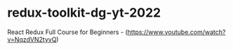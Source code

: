 # redux-toolkit-dg-yt-2022
 React Redux Full Course for Beginners - (https://www.youtube.com/watch?v=NqzdVN2tyvQ)

